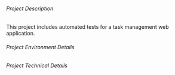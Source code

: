 ###### Project Description

This project includes automated tests for a task management web application.

###### Project Environment Details

###### Project Technical Details


